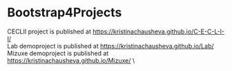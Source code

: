 # Bootstrap4Projects
CECLII project is published at https://kristinachausheva.github.io/C-E-C-L-I-I/ \
Lab demoproject is published at https://kristinachausheva.github.io/Lab/ \
Mizuxe demoproject is published at https://kristinachausheva.github.io/Mizuxe/ \
